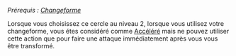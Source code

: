 *Prérequis : [Changeforme](../../1.%20Talent%20de%20base/Changeforme.md)*

Lorsque vous choisissez ce cercle au niveau 2, lorsque vous utilisez votre changeforme, vous étes considéré comme [Accéléré](../../../../1.Regles%20generales/1.Regles%20de%20jeu/1.Base/7.Etats.md#Accéléré) mais ne pouvez utiliser cette action que pour faire une attaque immédiatement après vous vous être transformé.